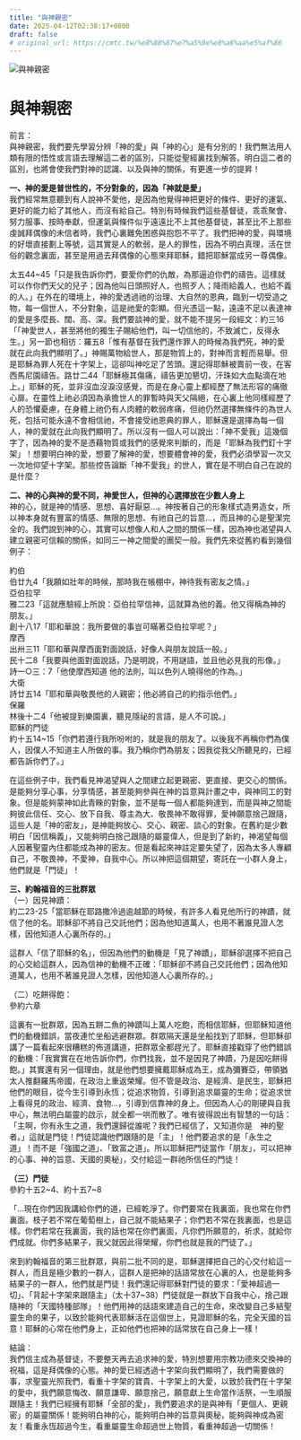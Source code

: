 ```yaml
---
title: "與神親密"
date: 2025-04-12T02:38:17+0800
draft: false
# original_url: https://cmtc.tw/%e8%88%87%e7%a5%9e%e8%a6%aa%e5%af%86
---
```


![與神親密](/images/lvjy7rCZENMn8AV-1.jpg "與神親密")

# 與神親密

前言：  
與神親密，我們要先學習分辨「神的愛」與「神的心」是有分別的！我們無法用人類有限的悟性或言語去理解這二者的區別，只能從聖經裏找到解答。明白這二者的區別，也將會使我們對神的認識、以及與神的關係，有更進一步的提昇！

**一、神的愛是普世性的，不分對象的，因為「神就是愛」**  
我們經常無意聽到有人說神不愛他，是因為他覺得神把更好的條件、更好的運氣、更好的能力給了其他人，而沒有給自己。特別有時候我們這些基督徒，乖乖聚會、努力服事、按時奉獻，但運氣與條件似乎遠遠比不上其他基督徒，甚至比不上那些虔誠拜偶像的未信者時，我們心裏難免困惑與抱怨不平了。我們把神的愛，與環境的好壞直接劃上等號，這其實是人的軟弱，是人的罪性，因為不明白真理，活在世俗的觀念裏面，甚至是用過去拜偶像的心態來拜耶穌，錯把耶穌當成另一尊偶像。

太五44~45「只是我告訴你們，要愛你們的仇敵，為那逼迫你們的禱告。這樣就可以作你們天父的兒子；因為他叫日頭照好人，也照歹人；降雨給義人，也給不義的人。」在外在的環境上，神的愛透過祂的治理、大自然的恩典，臨到一切受造之物，每一個世人，不分對象，這是祂愛的彰顯。但光憑這一點，遠遠不足以表達神的愛是多麼長、闊、高、深。我們要談神的愛，就不能不提另一段經文：約三16「「神愛世人，甚至將他的獨生子賜給他們，叫一切信他的，不致滅亡，反得永生。」另一節也相彷：羅五8「惟有基督在我們還作罪人的時候為我們死，神的愛就在此向我們顯明了。」神賜萬物給世人，那是物質上的，對神而言輕而易舉。但是耶穌為罪人死在十字架上，這卻叫神吃足了苦頭。還記得耶穌被賣前一夜，在客西馬尼園禱告。路廿二44「耶穌極其傷痛，禱告更加懇切，汗珠如大血點滴在地上。」耶穌的死，並非沒血沒淚沒感覺，而是在身心靈上都經歷了無法形容的痛徹心扉。在靈性上祂必須因為承擔世人的罪暫時與天父隔絕，在心裏上他同樣經歷了人的恐懼憂慮，在身體上祂仍有人肉體的軟弱疼痛，但祂仍然選擇無條件的為世人死，包括可能永遠不會相信祂，不會接受祂恩典的罪人，耶穌還是選擇為每一個人，神的愛就在此向我們顯明了。所以沒有一個人可以說出：「神不愛我」這幾個字了，因為神的愛不是憑藉物質或我們的感覺來判斷的，而是「耶穌為我們釘十字架」！想要明白神的愛，想要了解神的愛，想要體會神的愛，我們必須學習一次又一次地仰望十字架。那些控告論斷「神不愛我」的世人，實在是不明白自己在說的是什麼？

**二、神的心與神的愛不同，神愛世人，但神的心選擇放在少數人身上**  
神的心，就是神的情感、思想、喜好厭惡…。神按著自己的形象樣式造男造女，所以神本身就有豐富的情感、無限的思想、有祂自己的旨意…，而且神的心是聖潔完全的。我們說到神的心，其實可以想像人和人之間的關係一樣，因為神也渴望與人建立親密可信賴的關係，如同三一神之間愛的團契一般。我們先來從舊約看到幾個例子：

約伯  
伯廿九4「我願如壯年的時候，那時我在帳棚中，神待我有密友之情。」  
亞伯拉罕  
雅二23「這就應驗經上所說：亞伯拉罕信神，這就算為他的義。他又得稱為神的朋友。」  
創十八17「耶和華說：我所要做的事豈可瞞著亞伯拉罕呢？」  
摩西  
出卅三11「耶和華與摩西面對面說話，好像人與朋友說話一般。」  
民十二8「我要與他面對面說話，乃是明說，不用謎語，並且他必見我的形像。」  
詩一○三：7「他使摩西知道 他的法則，叫以色列人曉得他的作為。」  
大衛  
詩廿五14「耶和華與敬畏他的人親密；他必將自己的約指示他們。」  
保羅  
林後十二4「他被提到樂園裏，聽見隱祕的言語，是人不可說。」  
耶穌的門徒  
約十五14~15「你們若遵行我所吩咐的，就是我的朋友了。以後我不再稱你們為僕人，因僕人不知道主人所做的事。我乃稱你們為朋友；因我從我父所聽見的，已經都告訴你們了。」

在這些例子中，我們看見神渴望與人之間建立起更親密、更直接、更交心的關係。是能夠分享心事，分享情感，甚至能夠參與在神的旨意與計畫之中，與神同工的對象。但是能夠蒙神如此青睞的對象，並不是每一個人都能夠達到，而是與神之間能夠彼此信任、交心、放下自我、尊主為大、敬畏神不敢得罪，愛神願意捨己跟隨，這些人是「神的密友」，是神能夠放心、交心、親密、談心的對象。在舊約是少數明白「因信稱義」，又能夠明白捨己跟隨的屬靈偉人，但是到了新約，神渴望每個人因著聖靈內住都能成為神的密友。但是看起來神註定要失望了，因為太多人專顧自己，不敬畏神，不愛神，自我中心。所以神把這個期望，寄託在一小群人身上，他們就是「門徒」！

**三、約翰福音的三批群眾**  
（一）因見神蹟：  
約二23-25「當耶穌在耶路撒冷過逾越節的時候，有許多人看見他所行的神蹟，就信了他的名。耶穌卻不將自己交託他們；因為他知道萬人，也用不著誰見證人怎樣，因他知道人心裏所存的。」

這群人「信了耶穌的名」，但因為他們的動機是「見了神蹟」，耶穌卻選擇不把自己的心交給這群人，因為信神的動機不正確：「耶穌卻不將自己交託他們；因為他知道萬人，也用不著誰見證人怎樣，因他知道人心裏所存的。」

（二）吃餅得飽：  
參約六章

這裏有一批群眾，因為五餅二魚的神蹟叫上萬人吃飽，而相信耶穌，但耶穌知道他們的動機錯誤，當夜連忙坐船逃避群眾。群眾隔天還是坐船找到了耶穌，但耶穌卻講了一篇看起來很糟糕的佈道講道，把群眾全都趕光了。耶穌直接戳穿了他們錯誤的動機：「我實實在在地告訴你們，你們找我，並不是因見了神蹟，乃是因吃餅得飽。」其實還有另一個理由，就是他們想要擁戴耶穌成為王，成為彌賽亞，帶領猶太人推翻羅馬帝國，在政治上重返榮耀。但不管是政治、是經濟、是民生，耶穌把他們的眼目，從今生引導到永恆；從追求物質，引導到追求屬靈的生命；從追求世上看得見的政治、經濟、食物…，引導到信靠神的身上。但因為人心的剛硬與自我中心，無法明白屬靈的啟示，就全都一哄而散了。唯有彼得說出有智慧的一句話：「主啊，你有永生之道，我們還歸從誰呢？我們已經信了，又知道你是　神的聖者。」這就是門徒！門徒認識他們跟隨的是「主」！他們要追求的是「永生之道」！而不是「強國之道」、「致富之道」。所以耶穌把門徒當作「朋友」，可以把神的心事、神的旨意、天國的奧秘」，交付給這一群祂所信任的門徒！

**（三）門徒**  
參約十五2~4、約十五7~8

「…現在你們因我講給你們的道，已經乾淨了。你們要常在我裏面，我也常在你們裏面。枝子若不常在葡萄樹上，自己就不能結果子；你們若不常在我裏面，也是這樣。你們若常在我裏面，我的話也常在你們裏面，凡你們所願意的，祈求，就給你們成就。你們多結果子，我父就因此得榮耀，你們也就是我的門徒了。」

來到約翰福音的第三批群眾，與前二批不同的是，耶穌選擇把自己的心交付給這一群人，而且是極少數的一群人，這群人是把神的話語常放在心裏的人，也是能夠多結果子的一群人，他們就是門徒！我們還記得耶穌對門徒的要求：「愛神超過一切」、「背起十字架來跟隨主」（太十37~38）門徒就是一群放下自我中心，捨己跟隨神的「天國特種部隊」！他們用神的話語來建造自己的生命，來改變自己多結聖靈生命的果子，以致於能夠代表耶穌活在這個世上，見證耶穌的名，完全天國的旨意！耶穌的心常在他們身上，正如他們也把神的話常放在自己身上一樣！

結論：  
我們信主成為基督徒，不要整天再去追求神的愛，特別想要用宗教功德來交換神的祝福，這是拜偶像的心態。神的愛已經透過十字架向我們顯明了，我們需要做的事，求聖靈光照我們，看重十字架的寶貴、十字架上的大愛，以致於我們在十字架的愛中，我們願意悔改、願意謙卑、願意捨己，願意獻上生命當作活祭，一生順服跟隨主！我們已經擁有耶穌「全部的愛」，我們要追求的是與神有「更個人、更親密」的屬靈關係！能夠明白神的心，能夠明白神的旨意與奧秘，能夠與神成為密友！看重永恆超過今生，看重屬靈生命超過世上物質，看重神超過一切關係！